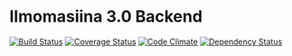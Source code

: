 Ilmomasiina 3.0 Backend
=======================

[![Build Status][build-badge]][build-url] [![Coverage Status][coverage-badge]][coverage-url] [![Code Climate][climate-badge]][climate-url] [![Dependency Status][dependency-badge]][dependency-url]

  [build-badge]: https://travis-ci.org/atk-partio/ilmomasiina.png
  [build-url]: https://travis-ci.org/atk-partio/ilmomasiina-backend
  [coverage-badge]: https://coveralls.io/repos/atk-partio/ilmomasiina-backend/badge.png
  [coverage-url]: https://coveralls.io/r/atk-partio/ilmomasiina-backend
  [climate-badge]: https://codeclimate.com/github/atk-partio/ilmomasiina-backend.png
  [climate-url]: https://codeclimate.com/github/atk-partio/ilmomasiina-backend
  [dependency-badge]: https://gemnasium.com/atk-partio/ilmomasiina-backend.png
  [dependency-url]: https://gemnasium.com/atk-partio/ilmomasiina-backend
